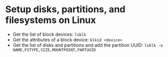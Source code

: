 # Setup disks, partitions, and filesystems on Linux

- Get the list of block devices: `lsblk`
- Get the attributes of a block device: `blkid <device>`
- Get the list of disks and partitions and add the partition UUID: `lsblk -o NAME,FSTYPE,SIZE,MOUNTPOINT,PARTUUID`

